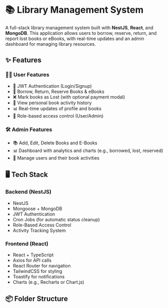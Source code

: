 # 📚 Library Management System

A full-stack library management system built with **NestJS**, **React**, and **MongoDB**. This application allows users to borrow, reserve, return, and report lost books or eBooks, with real-time updates and an admin dashboard for managing library resources.

## ✨ Features

### 🧑‍💻 User Features

- 🔐 JWT Authentication (Login/Signup)
- 📖 Borrow, Return, Reserve Books & eBooks
- ❌ Mark books as Lost (with optional payment modal)
- 📅 View personal book activity history
- 📊 Real-time updates of profile and books
- 📂 Role-based access control (User/Admin)

### 🛠️ Admin Features

- 📚 Add, Edit, Delete Books and E-Books
- 📊 Dashboard with analytics and charts (e.g., borrowed, lost, reserved)
- 🧍 Manage users and their book activities

## 🖥️ Tech Stack

### Backend (NestJS)

- NestJS
- Mongoose + MongoDB
- JWT Authentication
- Cron Jobs (for automatic status cleanup)
- Role-Based Access Control
- Activity Tracking System

### Frontend (React)

- React + TypeScript
- Axios for API calls
- React Router for navigation
- TailwindCSS for styling
- Toastify for notifications
- Charts (e.g., Recharts or Chart.js)

## 📦 Folder Structure
